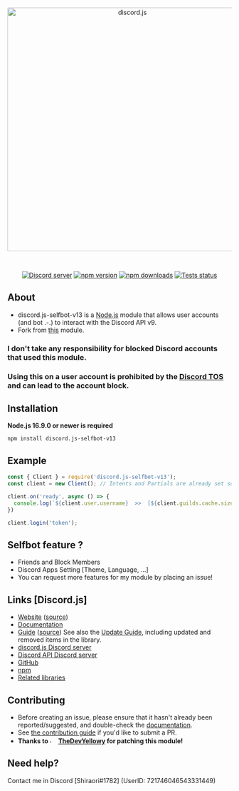 <div align="center">
  <br />
  <p>
    <a href="https://discord.js.org"><img src="https://discord.js.org/static/logo.svg" width="546" alt="discord.js" /></a>
  </p>
  <br />
  <p>
    <a href="https://discord.gg/djs"><img src="https://img.shields.io/discord/222078108977594368?color=5865F2&logo=discord&logoColor=white" alt="Discord server" /></a>
    <a href="https://www.npmjs.com/package/discord.js"><img src="https://img.shields.io/npm/v/discord.js.svg?maxAge=3600" alt="npm version" /></a>
    <a href="https://www.npmjs.com/package/discord.js"><img src="https://img.shields.io/npm/dt/discord.js.svg?maxAge=3600" alt="npm downloads" /></a>
    <a href="https://github.com/discordjs/discord.js/actions"><img src="https://github.com/discordjs/discord.js/actions/workflows/test.yml/badge.svg" alt="Tests status" /></a>
  </p>
</div>

## About

- discord.js-selfbot-v13 is a [Node.js](https://nodejs.org) module that allows user accounts (and bot .-.) to interact with the Discord API v9.
- Fork from [this](https://github.com/TheDevYellowy/dsb.js) module.

### <strong>I don't take any responsibility for blocked Discord accounts that used this module.</strong>
### <strong>Using this on a user account is prohibited by the [Discord TOS](https://discord.com/terms) and can lead to the account block.</strong>

## Installation

**Node.js 16.9.0 or newer is required**

```sh-session
npm install discord.js-selfbot-v13
```

## Example

```js
const { Client } = require('discord.js-selfbot-v13');
const client = new Client(); // Intents and Partials are already set so you don't have to define them

client.on('ready', async () => {
  console.log(`${client.user.username}  >>  [${client.guilds.cache.size}] guilds || [${client.friends.cache.size}] friends`);
})

client.login('token');
```

## Selfbot feature ?
- Friends and Block Members
- Discord Apps Setting [Theme, Language, ...]
- You can request more features for my module by placing an issue!

## Links [Discord.js]

- [Website](https://discord.js.org/) ([source](https://github.com/discordjs/website))
- [Documentation](https://discord.js.org/#/docs)
- [Guide](https://discordjs.guide/) ([source](https://github.com/discordjs/guide))
  See also the [Update Guide](https://discordjs.guide/additional-info/changes-in-v13.html), including updated and removed items in the library.
- [discord.js Discord server](https://discord.gg/djs)
- [Discord API Discord server](https://discord.gg/discord-api)
- [GitHub](https://github.com/discordjs/discord.js)
- [npm](https://www.npmjs.com/package/discord.js)
- [Related libraries](https://discord.com/developers/docs/topics/community-resources#libraries)

## Contributing

- Before creating an issue, please ensure that it hasn't already been reported/suggested, and double-check the
[documentation](https://discord.js.org/#/docs).  
- See [the contribution guide](https://github.com/discordjs/discord.js/blob/main/.github/CONTRIBUTING.md) if you'd like to submit a PR.
- <strong>Thanks to <img src="https://avatars.githubusercontent.com/u/64450187" alt="." width="16" height="16"/> [TheDevYellowy](https://github.com/TheDevYellowy/) for patching this module!</strong>

## Need help?
Contact me in Discord [Shiraori#1782] (UserID: 721746046543331449)